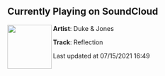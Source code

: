 ## Currently Playing on SoundCloud

[<img align="left" width="100" src="https://i1.sndcdn.com/artworks-vbp3yoXM1qd7ZAzq-vXWyVA-t500x500.jpg">](https://soundcloud.com/dukeandjones/reflection)

**Artist**: Duke & Jones 

**Track**: Reflection

Last updated at 07/15/2021 16:49
